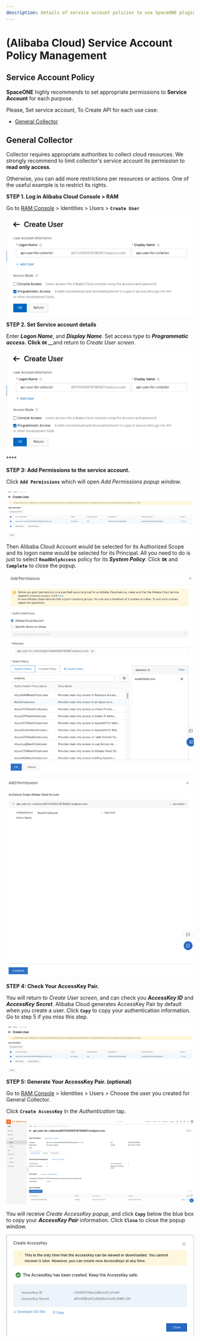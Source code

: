 ```yaml
---
description: Details of service account policies to use SpaceONE plugin
---
```


# \(Alibaba Cloud\) Service Account Policy Management

## Service Account Policy

**SpaceONE** highly recommends to set appropriate permissions to **Service Account** for each purpose. 

Please, Set service account, To Create API for each use case:

* [General Collector](alibaba-cloud-service-account-policy-management.md#general-collector)

## General Collector 

Collector requires appropriate authorities to collect cloud resources. We strongly recommend to limit collector's service account its permission to **read only access**. 

Otherwise, you can add more restrictions per resources or actions. One of the useful example is to restrict its rights.

**STEP 1. Log in Alibaba Cloud Console &gt; RAM** 

Go to [RAM Console](https://ram.console.aliyun.com/) &gt; Identities &gt; Users &gt; **`Create User`** 

![](../../.gitbook/assets/alicloud_general_step2%20%281%29.png)

**STEP 2. Set Service account details**

Enter _**Logon Name**_, and _**Display Name**_. Set access type to _**Programmatic access.**_ ****Click **`OK`** _****_and return to _Create User screen_.

![](../../.gitbook/assets/alicloud_general_step2.png)

\*\*\*\*

**STEP 3: Add Permissions to the service account.**

Click **`Add Permissions`** which will open _Add Permissions popup window_. 

![](../../.gitbook/assets/image%20%28100%29.png)

Then Alibaba Cloud Account would be selected for its Authorized Scope and its logon name would be selected for its Principal. All you need to do is just to select **`ReadOnlyAccess`** policy for its _**System Policy**_. Click **`OK`** and **`Complete`** to close the popup.

![](../../.gitbook/assets/image%20%28101%29.png)

![](../../.gitbook/assets/image%20%2899%29.png)

**STEP 4: Check Your AccessKey Pair.**

You will return to _Create User screen_, and can check you _**AccessKey ID**_ and _**AccessKey Secret**_. Alibaba Cloud generates AccessKey Pair by default when you create a user. Click **`Copy`** to copy your authentication information. Go to step 5 if you miss this step.

![](../../.gitbook/assets/alicloud-general-step3.png)

  
**STEP 5: Generate Your AccessKey Pair. \(optional\)**

Go to [RAM Console](https://ram.console.aliyun.com/) &gt; Identities &gt; Users &gt; Choose the user you created for General Collector.

Click **`Create AccessKey`** in the _Authentication_ tap.

![](../../.gitbook/assets/image%20%2898%29.png)

You will receive _Create AccessKey popup_, and click **`Copy`** below the blue box to copy your _**AccessKey Pair**_ information. Click **`Close`** to close the popup window.

![](../../.gitbook/assets/image%20%2895%29.png)




